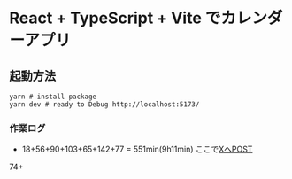 # React + TypeScript + Vite でカレンダーアプリ

## 起動方法

```shell
yarn # install package
yarn dev # ready to Debug http://localhost:5173/
```

### 作業ログ

- 18+56+90+103+65+142+77 = 551min(9h11min) ここで[XへPOST](https://x.com/KadoUniversity/status/1823470689833419143)

74+

